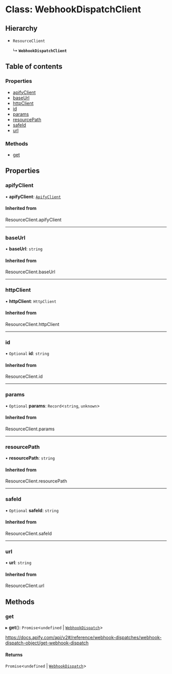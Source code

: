 # Class: WebhookDispatchClient

## Hierarchy

- `ResourceClient`

  ↳ **`WebhookDispatchClient`**

## Table of contents

### Properties

- [apifyClient](WebhookDispatchClient.md#apifyclient)
- [baseUrl](WebhookDispatchClient.md#baseurl)
- [httpClient](WebhookDispatchClient.md#httpclient)
- [id](WebhookDispatchClient.md#id)
- [params](WebhookDispatchClient.md#params)
- [resourcePath](WebhookDispatchClient.md#resourcepath)
- [safeId](WebhookDispatchClient.md#safeid)
- [url](WebhookDispatchClient.md#url)

### Methods

- [get](WebhookDispatchClient.md#get)

## Properties

### <a id="apifyclient" name="apifyclient"></a> apifyClient

• **apifyClient**: [`ApifyClient`](ApifyClient.md)

#### Inherited from

ResourceClient.apifyClient

___

### <a id="baseurl" name="baseurl"></a> baseUrl

• **baseUrl**: `string`

#### Inherited from

ResourceClient.baseUrl

___

### <a id="httpclient" name="httpclient"></a> httpClient

• **httpClient**: `HttpClient`

#### Inherited from

ResourceClient.httpClient

___

### <a id="id" name="id"></a> id

• `Optional` **id**: `string`

#### Inherited from

ResourceClient.id

___

### <a id="params" name="params"></a> params

• `Optional` **params**: `Record`<`string`, `unknown`\>

#### Inherited from

ResourceClient.params

___

### <a id="resourcepath" name="resourcepath"></a> resourcePath

• **resourcePath**: `string`

#### Inherited from

ResourceClient.resourcePath

___

### <a id="safeid" name="safeid"></a> safeId

• `Optional` **safeId**: `string`

#### Inherited from

ResourceClient.safeId

___

### <a id="url" name="url"></a> url

• **url**: `string`

#### Inherited from

ResourceClient.url

## Methods

### <a id="get" name="get"></a> get

▸ **get**(): `Promise`<`undefined` \| [`WebhookDispatch`](../interfaces/WebhookDispatch.md)\>

https://docs.apify.com/api/v2#/reference/webhook-dispatches/webhook-dispatch-object/get-webhook-dispatch

#### Returns

`Promise`<`undefined` \| [`WebhookDispatch`](../interfaces/WebhookDispatch.md)\>

